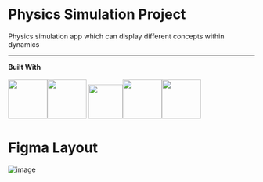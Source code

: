 # Physics Simulation Project
Physics simulation app which can display different concepts within dynamics
___________________________________________________________________________________________________________________________________________________________
 **Built With** 
<br>
<br>
<img src="https://cdn.jsdelivr.net/gh/devicons/devicon/icons/html5/html5-original.svg" width="80px" height="80px"/><span><img src="https://cdn.jsdelivr.net/gh/devicons/devicon/icons/css3/css3-original.svg" width="80px" height="80px"/>
</span><span><img src="https://cdn.jsdelivr.net/gh/devicons/devicon/icons/javascript/javascript-original.svg" width="70px" height="70px"/><span><img src="https://camo.githubusercontent.com/9be0208aa516b4d1976412d27e9f73d851ea253f8ee005a0b600939f841bba8b/68747470733a2f2f7777772e63686172746a732e6f72672f6d656469612f6c6f676f2d7469746c652e737667" width ="80px" height="80px"><span></span><span><img src="https://seeklogo.com/images/B/bulma-logo-45B5145BF4-seeklogo.com.png" width = "80px" height="80px" /></span>




# Figma Layout
![image](https://user-images.githubusercontent.com/90357392/223280824-ec8028f1-c835-4a9c-9da3-f83db3a70c40.png)
